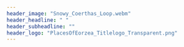 ```yaml
---
header_image: "Snowy_Coerthas_Loop.webm"
header_headline: " "
header_subheadline: ""
header_logo: "PlacesOfEorzea_Titlelogo_Transparent.png"
---
```

